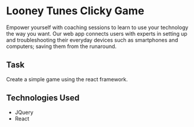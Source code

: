 # Looney Tunes Clicky Game
Empower yourself with coaching sessions to learn to use your technology the way you want. Our web app connects users with experts in setting up and troubleshooting their everyday devices such as smartphones and computers; saving them from the runaround.

## Task 
Create a simple game using the react framework.


## Technologies Used
* JQuery
* React

